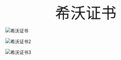 <div align='center' ><font size='70'>希沃证书</font></div>


![希沃证书](https://gitee.com/macmlmacml/ningxianfeng/raw/master/202202251107748.jpg)
 
![希沃证书2](https://gitee.com/macmlmacml/ningxianfeng/raw/master/202202251125279.jpg)

![希沃证书3](https://gitee.com/macmlmacml/ningxianfeng/raw/master/202203011328580.jpg)
